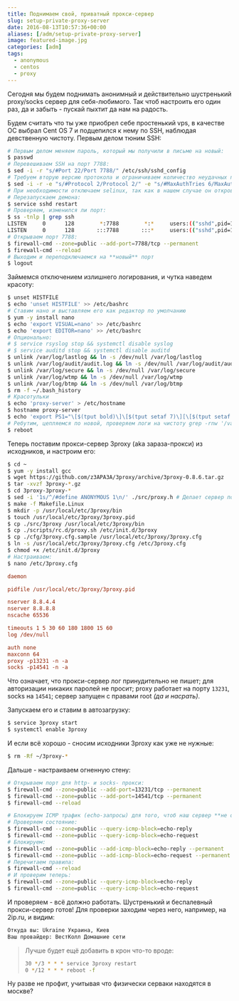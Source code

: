 ```yaml
---
title: Поднимаем свой, приватный прокси-сервер
slug: setup-private-proxy-server
date: 2016-08-13T10:57:36+00:00
aliases: [/adm/setup-private-proxy-server]
image: featured-image.jpg
categories: [adm]
tags:
  - anonymous
  - centos
  - proxy
---
```


Сегодня мы будем поднимать анонимный и действительно шустренький proxy/socks сервер для себя-любимого. Так чтоб настроить его один раз, да и забыть - пускай пыхтит да нам на радость.

Будем считать что ты уже приобрел себе простенький vps, в качестве ОС выбрал Cent OS 7 и подцепился к нему по SSH, наблюдая девственную чистоту. Первым делом тюним SSH:

<!--more-->

```bash
# Первым делом меняем пароль, который мы получили в письме на новый:
$ passwd
# Перевешиваем SSH на порт 7788:
$ sed -i -r "s/#Port 22/Port 7788/" /etc/ssh/sshd_config
# Требуем вторую версию протокола и ограничиваем количество неудачных попыток входа:
$ sed -i -r -e "s/#Protocol 2/Protocol 2/" -e "s/#MaxAuthTries 6/MaxAuthTries 1/" /etc/ssh/sshd_config
# При необходимости отключаем selinux, так как в нашем случае он откровенно лишний
# Перезапускаем демона:
$ service sshd restart
# Проверяем, изменился ли порт:
$ ss -tnlp | grep ssh
LISTEN     0      128        *:7788        *:*     users:(("sshd",pid=1029,fd=3))
LISTEN     0      128       :::7788       :::*     users:(("sshd",pid=1029,fd=4))
# Открываем порт 7788:
$ firewall-cmd --zone=public --add-port=7788/tcp --permanent
$ firewall-cmd --reload
# Выходим и переподключаемся на **новый** порт
$ logout
```

Займемся отключением излишнего логирования, и чутка наведем красоту:

```bash
$ unset HISTFILE
$ echo 'unset HISTFILE' >> /etc/bashrc
# Ставим нано и выставляем его как редактор по умолчанию
$ yum -y install nano
$ echo 'export VISUAL=nano' >> /etc/bashrc
$ echo 'export EDITOR=nano' >> /etc/bashrc
# Опционально:
# $ service rsyslog stop && systemctl disable syslog
# $ service auditd stop && systemctl disable auditd
$ unlink /var/log/lastlog && ln -s /dev/null /var/log/lastlog
$ unlink /var/log/audit/audit.log && ln -s /dev/null /var/log/audit/audit.log
$ unlink /var/log/secure && ln -s /dev/null /var/log/secure
$ unlink /var/log/wtmp && ln -s /dev/null /var/log/wtmp
$ unlink /var/log/btmp && ln -s /dev/null /var/log/btmp
$ rm -f ~/.bash_history
# Красотульки
$ echo 'proxy-server' > /etc/hostname
$ hostname proxy-server
$ echo 'export PS1="\[$(tput bold)\]\[$(tput setaf 7)\][\[$(tput setaf 1)\]\u\[$(tput setaf 7)\]@\[$(tput setaf 5)\]\h \[$(tput setaf 2)\]\w\[$(tput setaf 7)\]]\\$ \[$(tput sgr0)\]"' >> /etc/bashrc
# Ребутим, цепляемся по новой, проверяем логи на чистоту grep -rnw '/var' -e "%your_real_ap_addr%"
$ reboot
```

Теперь поставим прокси-сервер 3proxy (aka зараза-прокси) из исходников, и настроим его:

```bash
$ cd ~
$ yum -y install gcc
$ wget https://github.com/z3APA3A/3proxy/archive/3proxy-0.8.6.tar.gz
$ tar -xvzf 3proxy-*.gz
$ cd 3proxy-3proxy-*
$ sed -i '1s/^/#define ANONYMOUS 1\n/' ./src/proxy.h # Делает сервер полностью анонимным
$ make -f Makefile.Linux
$ mkdir -p /usr/local/etc/3proxy/bin
$ touch /usr/local/etc/3proxy/3proxy.pid
$ cp ./src/3proxy /usr/local/etc/3proxy/bin
$ cp ./scripts/rc.d/proxy.sh /etc/init.d/3proxy
$ cp ./cfg/3proxy.cfg.sample /usr/local/etc/3proxy/3proxy.cfg
$ ln -s /usr/local/etc/3proxy/3proxy.cfg /etc/3proxy.cfg
$ chmod +x /etc/init.d/3proxy
# Настраиваем:
$ nano /etc/3proxy.cfg
```

```ini
daemon

pidfile /usr/local/etc/3proxy/3proxy.pid

nserver 8.8.4.4
nserver 8.8.8.8
nscache 65536

timeouts 1 5 30 60 180 1800 15 60
log /dev/null

auth none
maxconn 64
proxy -p13231 -n -a
socks -p14541 -n -a
```

Что означает, что прокси-сервер лог принудительно не пишет; для авторизации никаких паролей не просит; proxy работает на порту `13231`, socks на `14541`; сервер запущен с правами root _(да и насрать)_.

Запускаем его и ставим в автозагрузку:

```bash
$ service 3proxy start
$ systemctl enable 3proxy
```

И если всё хорошо - сносим исходники 3proxy как уже не нужные:

```bash
$ rm -Rf ~/3proxy-*
```

Дальше - настраиваем огненную стену:

```bash
# Открываем порт для http- и socks- прокси:
$ firewall-cmd --zone=public --add-port=13231/tcp --permanent
$ firewall-cmd --zone=public --add-port=14541/tcp --permanent
$ firewall-cmd --reload

# Блокируем ICMP трафик (echo-запросы) для того, чтоб наш сервер **не отвечал** на пинги:
# Проверяем состояние:
$ firewall-cmd --zone=public --query-icmp-block=echo-reply
$ firewall-cmd --zone=public --query-icmp-block=echo-request
# Блокируем:
$ firewall-cmd --zone=public --add-icmp-block=echo-reply --permanent
$ firewall-cmd --zone=public --add-icmp-block=echo-request --permanent
# Перечитаем правила:
$ firewall-cmd --reload
# И проверим теперь:
$ firewall-cmd --zone=public --query-icmp-block=echo-reply
$ firewall-cmd --zone=public --query-icmp-block=echo-request
```

И проверяем - всё должно работать. Шустренький и беспалевный прокси-сервер готов! Для проверки заходим через него, например, на 2ip.ru, и видим:

```bash
Откуда вы: Ukraine Украина, Киев
Ваш провайдер: ВестКолл Домашние сети
```

> Лучше будет ещё добавить в крон что-то вроде:
>
> ```bash
> 30 */3 * * * service 3proxy restart
> 0 */12 * * * reboot -f
> ```

Ну разве не профит, учитывая что физически серваки находятся в москве?
